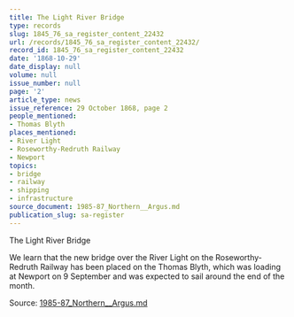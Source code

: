 ```yaml
---
title: The Light River Bridge
type: records
slug: 1845_76_sa_register_content_22432
url: /records/1845_76_sa_register_content_22432/
record_id: 1845_76_sa_register_content_22432
date: '1868-10-29'
date_display: null
volume: null
issue_number: null
page: '2'
article_type: news
issue_reference: 29 October 1868, page 2
people_mentioned:
- Thomas Blyth
places_mentioned:
- River Light
- Roseworthy-Redruth Railway
- Newport
topics:
- bridge
- railway
- shipping
- infrastructure
source_document: 1985-87_Northern__Argus.md
publication_slug: sa-register
---
```


The Light River Bridge

We learn that the new bridge over the River Light on the Roseworthy-Redruth Railway has been placed on the Thomas Blyth, which was loading at Newport on 9 September and was expected to sail around the end of the month.

Source: [1985-87_Northern__Argus.md](/downloads/markdown/1985-87_Northern__Argus.md)
